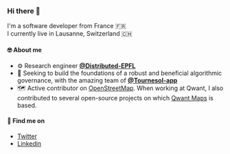 ### Hi there 👋

I'm a software developer from France 🇫🇷  
I currently live in Lausanne, Switzerland 🇨🇭

#### :nerd_face: About me

* :gear: Research engineer [**@Distributed-EPFL**](https://github.com/Distributed-EPFL)
* 🌻 Seeking to build the foundations of a robust and beneficial algorithmic governance, with the amazing team of [**@Tournesol-app**](https://github.com/tournesol-app)
* 🗺️ Active contributor on [OpenStreetMap](https://openstreetmap.org). When working at Qwant, I also contributed to several open-source projects on which [Qwant Maps](https://github.com/qwant/qwantmaps) is based.

#### 🔗 Find me on

* [Twitter](https://twitter.com/amatissart)
* [Linkedin](https://linkedin.com/in/matissart)
